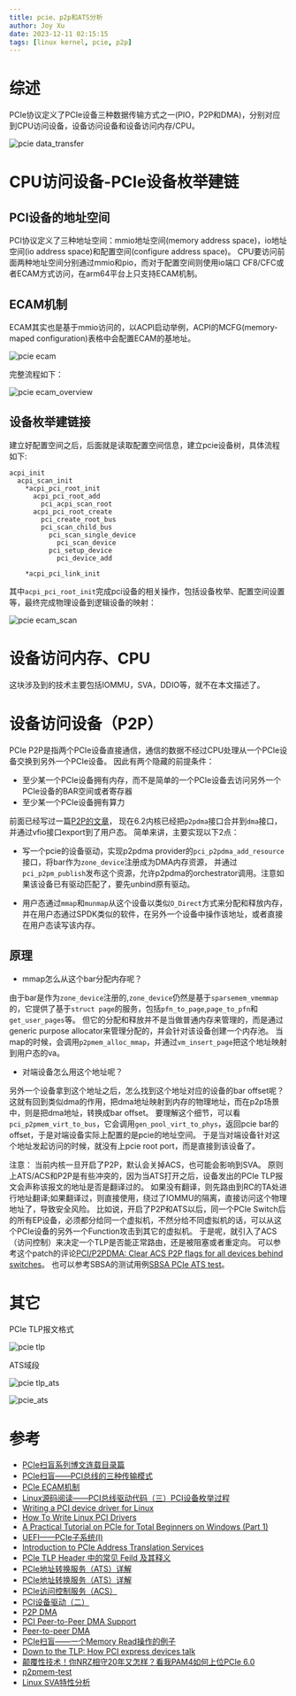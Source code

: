 ```yaml
---
title: pcie、p2p和ATS分析
author: Joy Xu
date: 2023-12-11 02:15:15
tags: [linux kernel, pcie, p2p]
---
```


# 综述

PCIe协议定义了PCIe设备三种数据传输方式之一(PIO，P2P和DMA)，分别对应到CPU访问设备，设备访问设备和设备访问内存/CPU。

![pcie data_transfer](/images/pcie_data_transfer.png)

# CPU访问设备-PCIe设备枚举建链

## PCI设备的地址空间

PCI协议定义了三种地址空间：mmio地址空间(memory address space)，io地址空间(io address space)和配置空间(configure address space)。
CPU要访问前面两种地址空间分别通过mmio和pio，而对于配置空间则使用io端口 CF8/CFC或者ECAM方式访问，在arm64平台上只支持ECAM机制。

## ECAM机制

ECAM其实也是基于mmio访问的，以ACPI启动举例，ACPI的MCFG(memory-maped configuration)表格中会配置ECAM的基地址。

![pcie ecam](/images/pcie_ecam_mcfg.png)

完整流程如下：

![pcie ecam_overview](/images/pcie_ecam_overview.png)

## 设备枚举建链接

建立好配置空间之后，后面就是读取配置空间信息，建立pcie设备树，具体流程如下:

	acpi_init
	  acpi_scan_init
	    *acpi_pci_root_init
	      acpi_pci_root_add
	        pci_acpi_scan_root
		  acpi_pci_root_create
		    pci_create_root_bus
		    pci_scan_child_bus
		      pci_scan_single_device
		        pci_scan_device
			  pci_setup_device
		        pci_device_add

	    *acpi_pci_link_init

其中`acpi_pci_root_init`完成pci设备的相关操作，包括设备枚举、配置空间设置等，最终完成物理设备到逻辑设备的映射：

![pcie ecam_scan](/images/pcie_ecam_scan.png)

# 设备访问内存、CPU

这块涉及到的技术主要包括IOMMU，SVA，DDIO等，就不在本文描述了。

# 设备访问设备（P2P）

PCIe P2P是指两个PCIe设备直接通信，通信的数据不经过CPU处理从一个PCIe设备交换到另外一个PCIe设备。
因此有两个隐藏的前提条件：

* 至少某一个PCIe设备拥有内存，而不是简单的一个PCIe设备去访问另外一个PCIe设备的BAR空间或者寄存器
* 至少某一个PCIe设备拥有算力

前面已经写过一篇[P2P的文章](https://joyxu.github.io/2022/07/19/p2p-dma%E6%8A%80%E6%9C%AF%E5%88%86%E6%9E%90%E6%80%BB%E7%BB%93/)，
现在6.2内核已经把`p2pdma`接口合并到`dma`接口，并通过vfio接口export到了用户态。
简单来讲，主要实现以下2点：

* 写一个pcie的设备驱动，实现p2pdma provider的`pci_p2pdma_add_resource`接口，将bar作为`zone_device`注册成为DMA内存资源，
并通过`pci_p2pm_publish`发布这个资源，允许p2pdma的orchestrator调用。注意如果该设备已有驱动匹配了，要先unbind原有驱动。

* 用户态通过`mmap`和`munmap`从这个设备以类似`O_Direct`方式来分配和释放内存，并在用户态通过SPDK类似的软件，在另外一个设备中操作该地址，或者直接在用户态读写该内存。

## 原理

* mmap怎么从这个bar分配内存呢？

由于bar是作为`zone_device`注册的,`zone_device`仍然是基于`sparsemem_vmemmap`的，它提供了基于`struct page`的服务，包括`pfn_to_page`,`page_to_pfn`和`get_user_pages`等。
但它的分配和释放并不是当做普通内存来管理的，而是通过generic purpose allocator来管理分配的，并会针对该设备创建一个内存池。
当map的时候，会调用`p2pmem_alloc_mmap`，并通过`vm_insert_page`把这个地址映射到用户态的va。

* 对端设备怎么用这个地址呢？

另外一个设备拿到这个地址之后，怎么找到这个地址对应的设备的bar offset呢？
这就有回到类似dma的作用，把dma地址映射到内存的物理地址，而在p2p场景中，则是把dma地址，转换成bar offset。
要理解这个细节，可以看`pci_p2pmem_virt_to_bus`，它会调用`gen_pool_virt_to_phys`，返回pcie bar的offset，于是对端设备实际上配置的是pcie的地址空间。
于是当对端设备针对这个地址发起访问的时候，就没有上pcie root port，而是直接到该设备了。

注意：
当前内核一旦开启了P2P，默认会关掉ACS，也可能会影响到SVA。
原则上ATS/ACS和P2P是有些冲突的，因为当ATS打开之后，设备发出的PCIe TLP报文会声称该报文的地址是否是翻译过的。
如果没有翻译，则先路由到RC的TA处进行地址翻译;如果翻译过，则直接使用，绕过了IOMMU的隔离，直接访问这个物理地址了，导致安全风险。
比如说，开启了P2P和ATS以后，同一个PCIe Switch后的所有EP设备，必须都分给同一个虚拟机，不然分给不同虚拟机的话，可以从这个PCIe设备的另外一个Function攻击到其它的虚拟机。
于是呢，就引入了ACS（访问控制）来决定一个TLP是否能正常路由，还是被阻塞或者重定向。
可以参考这个patch的评论[PCI/P2PDMA: Clear ACS P2P flags for all devices behind switches](https://patchwork.kernel.org/project/linux-pci/patch/20180312193525.2855-5-logang@deltatee.com/)。
也可以参考SBSA的测试用例[SBSA PCIe ATS test](https://github.com/ARM-software/sbsa-acs/issues/111)。

# 其它

PCIe TLP报文格式

![pcie tlp](/images/pcie_tlp.png)

ATS域段

![pcie tlp_ats](/images/pcie_tlp_ats.png)

![pcie_ats](/images/pcie_ats.png)

# 参考

* [PCIe扫盲系列博文连载目录篇](http://blog.chinaaet.com/justlxy/p/5100053328)
* [PCIe扫盲——PCI总线的三种传输模式](http://blog.chinaaet.com/justlxy/p/5100053095)
* [PCIe ECAM机制](https://blog.csdn.net/u013253075/article/details/130755162)
* [Linux源码阅读——PCI总线驱动代码（三）PCI设备枚举过程](https://blog.csdn.net/u013253075/article/details/123301127)
* [Writing a PCI device driver for Linux](https://olegkutkov.me/2021/01/07/writing-a-pci-device-driver-for-linux/)
* [How To Write Linux PCI Drivers](https://www.kernel.org/doc/html/latest/PCI/pci.html)
* [A Practical Tutorial on PCIe for Total Beginners on Windows (Part 1)](https://ctf.re/windows/kernel/pcie/tutorial/2023/02/14/pcie-part-1/)
* [UEFI——PCIe子系统(I)](https://blog.csdn.net/weixin_43921686/article/details/132136732)
* [Introduction to PCIe Address Translation Services](https://liujunming.top/2019/11/24/Introduction-to-PCIe-Address-Translation-Services/)
* [PCIe TLP Header 中的常见 Feild 及其释义](https://mangopapa.blog.csdn.net/article/details/128538065)
* [PCIe地址转换服务（ATS）详解](https://mangopapa.blog.csdn.net/article/details/120245027)
* [PCIe地址转换服务（ATS）详解](https://github.com/yakoye/PCIeDocs/blob/main/PCIe%E5%9C%B0%E5%9D%80%E8%BD%AC%E6%8D%A2%E6%9C%8D%E5%8A%A1%EF%BC%88ATS%EF%BC%89%E8%AF%A6%E8%A7%A3.md)
* [PCIe访问控制服务（ACS）](https://mangopapa.blog.csdn.net/article/details/120295827)
* [PCI设备驱动（二）](https://blog.csdn.net/21cnbao/article/details/105525581)
* [P2P DMA](https://zhuanlan.zhihu.com/p/664873131)
* [PCI Peer-to-Peer DMA Support](https://www.kernel.org/doc/html/next/driver-api/pci/p2pdma.html)
* [Peer-to-peer DMA](https://lwn.net/Articles/931668/)
* [PCIe扫盲——一个Memory Read操作的例子](http://blog.chinaaet.com/justlxy/p/5100053263)
* [Down to the TLP: How PCI express devices talk](https://xillybus.com/tutorials/pci-express-tlp-pcie-primer-tutorial-guide-1)
* [颠覆性技术！你NRZ相守20年又怎样？看我PAM4如何上位PCIe 6.0](https://mangopapa.blog.csdn.net/article/details/120775889)
* [p2pmem-test](https://github.com/sbates130272/p2pmem-test)
* [Linux SVA特性分析](https://blog.csdn.net/scarecrow_byr/article/details/100983619?ops_request_misc=%257B%2522request%255Fid%2522%253A%2522170263012016800180699660%2522%252C%2522scm%2522%253A%252220140713.130102334.pc%255Fblog.%2522%257D&request_id=170263012016800180699660&biz_id=0&utm_medium=distribute.pc_search_result.none-task-blog-2~blog~first_rank_ecpm_v1~rank_v31_ecpm-1-100983619-null-null.nonecase&utm_term=sva&spm=1018.2226.3001.4450)
